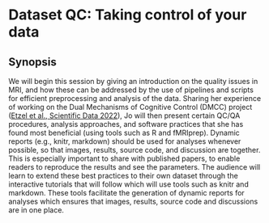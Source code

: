 # Dataset QC: Taking control of your data

## Synopsis

We will begin this session by giving an introduction on the
quality issues in MRI, and how these can be addressed
by the use of pipelines and scripts for efficient
preprocessing and analysis of the data. Sharing her
experience of working on the Dual Mechanisms of Cognitive Control (DMCC) project ([Etzel et al., Scientific Data 2022](https://doi.org/10.1038/s41597-022-01226-4)), Jo will then present certain QC/QA procedures,
analysis approaches, and software practices that she
has found most beneficial (using tools such as R and
fMRIprep). Dynamic reports (e.g., knitr, markdown)
should be used for analyses whenever possible, so that
images, results, source code, and discussion are together.
This is especially important to share with published papers,
to enable readers to reproduce the results and
see the parameters. The audience will learn to extend
these best practices to their own dataset through the
interactive tutorials that will
follow which will use tools
such as knitr and markdown.
These tools facilitate the
generation of dynamic
reports for analyses which
ensures that images, results,
source code and discussions
are in one place.
